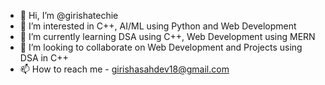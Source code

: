 - 👋 Hi, I’m @girishatechie
- 👀 I’m interested in C++, AI/ML using Python and Web Development 
- 🌱 I’m currently learning DSA using C++, Web Development using MERN
- 💞️ I’m looking to collaborate on Web Development and Projects using DSA in C++
- 📫 How to reach me - girishasahdev18@gmail.com

<!---
girishatechie/girishatechie is a ✨ special ✨ repository because its `README.md` (this file) appears on your GitHub profile.
You can click the Preview link to take a look at your changes.
--->

